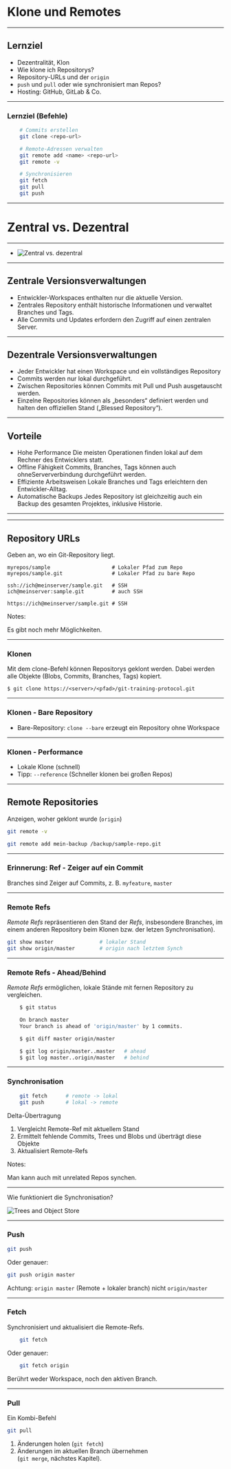 # Klone und Remotes

_________________________________________

## Lernziel


 * Dezentralität, Klon
 * Wie klone ich Repositorys?
 * Repository-URLs und der `origin`
 * `push` und `pull` oder wie synchronisiert man Repos?
 * Hosting: GitHub, GitLab & Co.


_________________________________________

### Lernziel (Befehle)



```bash
    # Commits erstellen
    git clone <repo-url>

    # Remote-Adressen verwalten
    git remote add <name> <repo-url>
    git remote -v

    # Synchronisieren
    git fetch
    git pull
    git push
```

_________________________________________

# Zentral vs. Dezentral

_________________________________________


 * ![Zentral vs. dezentral](01/zentral-dezentral.jpg)


_________________________________________

## Zentrale Versionsverwaltungen

 * Entwickler-Workspaces enthalten nur die aktuelle Version.
 * Zentrales Repository enthält historische Informationen und verwaltet
Branches und Tags.
 * Alle Commits und Updates erfordern den Zugriff auf einen zentralen Server.

_________________________________________

## Dezentrale Versionsverwaltungen

 * Jeder Entwickler hat einen Workspace und ein vollständiges Repository
 * Commits werden nur lokal durchgeführt.
 * Zwischen Repositories können Commits mit Pull und Push ausgetauscht
werden.
 * Einzelne Repositories können als „besonders“ definiert werden und
halten den offiziellen Stand („Blessed Repository“).


_________________________________________

## Vorteile

 * Hohe Performance
  Die meisten Operationen finden lokal auf dem Rechner des Entwicklers statt.
 * Offline Fähigkeit
   Commits, Branches, Tags können auch ohneSerververbindung durchgeführt werden.
 * Effiziente Arbeitsweisen
   Lokale Branches und Tags erleichtern den Entwickler-Alltag.
 * Automatische Backups
   Jedes Repository ist gleichzeitig auch ein Backup des gesamten Projektes, inklusive Historie.

_________________________________________



_________________________________________

## Repository URLs

Geben an, wo ein Git-Repository liegt.

```
myrepos/sample                    # Lokaler Pfad zum Repo
myrepos/sample.git                # Lokaler Pfad zu bare Repo

ssh://ich@meinserver/sample.git   # SSH
ich@meinserver:sample.git         # auch SSH

https://ich@meinserver/sample.git # SSH
```


Notes:

Es gibt noch mehr Möglichkeiten.



_________________________________________


### Klonen

Mit dem clone-Befehl können Repositorys geklont werden. Dabei werden alle
Objekte (Blobs, Commits, Branches, Tags) kopiert.

```
$ git clone https://<server>/<pfad>/git-training-protocol.git
```

_________________________________________


### Klonen - Bare Repository

 * Bare-Repository: `clone --bare` erzeugt ein Repository ohne Workspace

_________________________________________


### Klonen - Performance

 * Lokale Klone (schnell)
 * Tipp: `--reference` (Schneller klonen bei großen Repos)



_________________________________________

## Remote Repositories


Anzeigen, woher geklont wurde (`origin`)

```bash
git remote -v

git remote add mein-backup /backup/sample-repo.git
```


_________________________________________

### Erinnerung: Ref - Zeiger auf ein Commit

Branches sind Zeiger auf Commits, z. B. `myfeature`, `master`


_________________________________________

### Remote Refs

*Remote Refs* repräsentieren den Stand der *Refs*, insbesondere Branches,
im einem anderen Repository beim Klonen bzw. der letzen Synchronisation).

```bash
git show master               # lokaler Stand
git show origin/master        # origin nach letztem Synch
```


_________________________________________

### Remote Refs - Ahead/Behind

*Remote Refs* ermöglichen, lokale Stände mit fernen Repository zu vergleichen.

```bash
    $ git status

    On branch master
    Your branch is ahead of 'origin/master' by 1 commits.

    $ git diff master origin/master

    $ git log origin/master..master   # ahead
    $ git log master..origin/master   # behind
```


_________________________________________


### Synchronisation

```bash
    git fetch      # remote -> lokal
    git push       # lokal -> remote
```


Delta-Übertragung

   1. Vergleicht Remote-Ref mit aktuellem Stand
   1. Ermittelt fehlende Commits, Trees und Blobs und überträgt diese Objekte
   1. Aktualisiert Remote-Refs

Notes:

Man kann auch mit unrelated Repos synchen.


_________________________________________


Wie funktioniert die Synchronisation?

![Trees and Object Store](03/trees-and-object-storage.jpg)

_________________________________________

### Push

```bash
git push
```

Oder genauer:

```bash
git push origin master
```

Achtung: `origin master` (Remote + lokaler branch) nicht `origin/master`


_________________________________________

### Fetch

Synchronisiert und aktualisiert die Remote-Refs.

```bash
    git fetch
```

Oder genauer:

```bash
    git fetch origin
```

Berührt weder Workspace, noch den aktiven Branch.

_________________________________________

### Pull

Ein Kombi-Befehl

```bash
git pull
```

 1. Änderungen holen (`git fetch`)
 1. Änderungen im aktuellen Branch übernehmen \
    (`git merge`, nächstes Kapitel).

